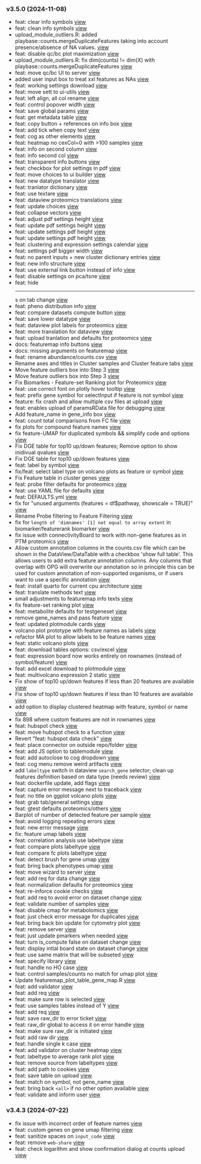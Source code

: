 ### v3.5.0 (2024-11-08)

-  feat: clear info symbols [view](https://github.com/bigomics/omicsplayground/commit/1bd4f7f33bda7fef9d7c93318fa30402e8e60de0)
-  feat: clean info symbols [view](https://github.com/bigomics/omicsplayground/commit/b20d19af3893896e236d9dbc1769e2585f4d85f1)
-  upload_module_outliers.R: added playbase::counts.mergeDuplicateFeatures taking into account presence/absence of NA values. [view](https://github.com/bigomics/omicsplayground/commit/c3e10a83255744423824f222b0d1fbed87d242a2)
-  feat: disable qc/bc plot maximization [view](https://github.com/bigomics/omicsplayground/commit/cf233e790af40ef723a62138eb0d9df89185b098)
-  upload_module_outliers.R: fix dim(counts) != dim(X) with playbase::counts.mergeDuplicateFeatures [view](https://github.com/bigomics/omicsplayground/commit/1a4bdd38a7ee4fa12da523513637b413625e6699)
-  feat: move qc/bc UI to server [view](https://github.com/bigomics/omicsplayground/commit/1d95bf75c66c5b80a12469efd976077aa823eb80)
-  added user input box to treat xxl features as NAs [view](https://github.com/bigomics/omicsplayground/commit/bd334a71b56498876c9e740d8e763d6b8328bf32)
-  feat: working settings download [view](https://github.com/bigomics/omicsplayground/commit/715589ad4b31d2df07387038ba0503065da22105)
-  feat: move sett to ui-utils [view](https://github.com/bigomics/omicsplayground/commit/4c4c1d743f64431c0851e9595f6e694624fb1f58)
-  feat: left align, all col rename [view](https://github.com/bigomics/omicsplayground/commit/f7bb39010dadb9acce45041f020d410d56dbb8c2)
-  feat: control popover width [view](https://github.com/bigomics/omicsplayground/commit/69d50d258a3b38d7b2aaa23bb0442d06fe3211b3)
-  feat: save global params [view](https://github.com/bigomics/omicsplayground/commit/195c90ad792bd1173f58ca01592061d9d548554f)
-  feat: get metadata table [view](https://github.com/bigomics/omicsplayground/commit/82da5a5dbdf5060319c86d5820101fe350885e04)
-  feat: copy button + references on info box [view](https://github.com/bigomics/omicsplayground/commit/5089a87a76b288f9f3dd08ceef717d1b6622511f)
-  feat: add tick when copy text [view](https://github.com/bigomics/omicsplayground/commit/2244ba3ca112e4deea64696d3dab692ae793dcf7)
-  feat: cog as other elements [view](https://github.com/bigomics/omicsplayground/commit/bbde16ca381a24e9bb08cdfa28ce9207199af5f6)
-  feat: heatmap no cexCol=0 with >100 samples [view](https://github.com/bigomics/omicsplayground/commit/141e6339d18b1cf797946087cfc3b91526c123ec)
-  feat: info on second column [view](https://github.com/bigomics/omicsplayground/commit/256bbccc750ae229bbb0fe700c6166fd943af43c)
-  feat: info second col [view](https://github.com/bigomics/omicsplayground/commit/247675afc0875e1467ba2af19f6e3f95c08d9738)
-  feat: transparent info buttons [view](https://github.com/bigomics/omicsplayground/commit/33b78f820dd17e2d60a851ac8b669a3cb18bb676)
-  feat: checkbox for plot settings in pdf [view](https://github.com/bigomics/omicsplayground/commit/021f22721579310ca6ca86507ce3b58fd1eb4119)
-  feat: move choices to ui builder [view](https://github.com/bigomics/omicsplayground/commit/5aa9a5339a6037f083b0f85bcc967e7cdec42cc2)
-  feat: new datatype translator [view](https://github.com/bigomics/omicsplayground/commit/0e9b8a229b095cd6bef63498409f0b1009696ee3)
-  feat: tranlator dictionary [view](https://github.com/bigomics/omicsplayground/commit/c270d0cb18b8e912f5db38f1f7319780276d3266)
-  feat: use textare [view](https://github.com/bigomics/omicsplayground/commit/ad4c3380be299816681674e5ae49f7388501a734)
-  feat: dataview proteomics translations [view](https://github.com/bigomics/omicsplayground/commit/ed22994bab479b36f787d0d72f91ebf9d1a7cb88)
-  feat: update choices [view](https://github.com/bigomics/omicsplayground/commit/029e95033375c5c28f4c08b8adfc745dda54e6c0)
-  feat: collapse vectors [view](https://github.com/bigomics/omicsplayground/commit/4178bf9f07387bac9584de4bfb44bc155b245f6b)
-  feat: adjust pdf settings height [view](https://github.com/bigomics/omicsplayground/commit/295bcba3e6b219da2711c06588c4d47e851e38c1)
-  feat: update pdf settings height [view](https://github.com/bigomics/omicsplayground/commit/17183e802692de44e7605c330be9826c7de8c4fa)
-  feat: update settings pdf height [view](https://github.com/bigomics/omicsplayground/commit/2f416706d001836c9ee38e72c19e6c7f133aeb06)
-  feat: update settings pdf height [view](https://github.com/bigomics/omicsplayground/commit/5b9e1ac8cdaa11f0189835b399238158c5a0dd93)
-  feat: clustering and expression settings calendar [view](https://github.com/bigomics/omicsplayground/commit/694aeafa6f630bbd121ab864f9623b94da323309)
-  feat: settings pdf bigger width [view](https://github.com/bigomics/omicsplayground/commit/72589dfd07a12b0443f539d59ac77ba60abcaf96)
-  feat: no parent inputs + new cluster dictionary entries [view](https://github.com/bigomics/omicsplayground/commit/97ced3caf3920be0e786e0ecc94835c2fefcb473)
-  feat: new info structure [view](https://github.com/bigomics/omicsplayground/commit/2767a8b6aa2ab9b631ef4838384953633a8bb551)
-  feat: use external link button instead of info [view](https://github.com/bigomics/omicsplayground/commit/9c776a1af60d32aedb2e40845edece84047c3280)
-  feat: disable settings on pca/tsne [view](https://github.com/bigomics/omicsplayground/commit/6198a51b198e312d9d90284de2721f9caf63ef27)
-  feat: hide <hr>s on tab change [view](https://github.com/bigomics/omicsplayground/commit/059b95f44f54aef43a24b580cde1b89e72fa28c2)
-  feat: pheno distribution info [view](https://github.com/bigomics/omicsplayground/commit/88675f34c671604bfc40a268444938e2da85180f)
-  feat: compare datasets compute button [view](https://github.com/bigomics/omicsplayground/commit/0c0ac3e1e42fcafb1277fcaa56b0d0fdd2cc8c3b)
-  feat: save lower datatype [view](https://github.com/bigomics/omicsplayground/commit/d883c12b6ceb8488171314dae1d260f6d40b8af3)
-  feat: dataview plot labels for proteomics [view](https://github.com/bigomics/omicsplayground/commit/659bef880112e73fcffd76e375ebe0f6551ca633)
-  feat: more translation for dataview [view](https://github.com/bigomics/omicsplayground/commit/8a8e3f7f3843fddf9b137b12a2337ada17b6c100)
-  feat: upload tranlation and defaults for proteomics [view](https://github.com/bigomics/omicsplayground/commit/438b628c68ed4ee9ba87f3ea9c90cd7be43126fc)
-  docs: featuremap info buttons [view](https://github.com/bigomics/omicsplayground/commit/1164059f248ff287063781511e631c170bb60d83)
-  docs: missing arguments on featuremap [view](https://github.com/bigomics/omicsplayground/commit/129b5e0a15d02e59875bfe4d31f2e2100a47a456)
-  feat: rename abundance/counts.csv [view](https://github.com/bigomics/omicsplayground/commit/01c567ac07f486535e5dd03144ada212cb1c6903)
-  Rename axes and titles in Cluster samples and Cluster feature tabs [view](https://github.com/bigomics/omicsplayground/commit/7a0369046bd0f2e2a59c21edf9637bdfe23fab3d)
-  Move feature outliers box into Step 3 [view](https://github.com/bigomics/omicsplayground/commit/3ff129f66fe12cd17f41727c73b7f51cef591ab0)
-  Move feature outliers box into Step 3 [view](https://github.com/bigomics/omicsplayground/commit/1a1d023605f2a5bdb0b0057727477eeae07c8d33)
-  Fix Biomarkes - Feature-set Ranking plot for Proteomics [view](https://github.com/bigomics/omicsplayground/commit/81959b8c1234fa7538bb96c9423aa74492ea80dc)
-  feat: use correct font on plotly hover tooltip [view](https://github.com/bigomics/omicsplayground/commit/0fc6d44f398496104f918bd543122c27a7f5c467)
-  feat: prefix gene symbol for selectInput if feature is not symbol [view](https://github.com/bigomics/omicsplayground/commit/753ce08c7c4e8420cf5933b62ee4556835ba6966)
-  feature: fix crash and allow multiple csv files at upload [view](https://github.com/bigomics/omicsplayground/commit/22b2357a5a6e0e2ec136c77ac2a7de72cf384425)
-  feat: enables upload of paramsRData file for debugging [view](https://github.com/bigomics/omicsplayground/commit/2023089e54812ab982535d8b41c4b823b6b78775)
-  Add feature_name in gene_info box [view](https://github.com/bigomics/omicsplayground/commit/62ec129212cf371cfa5a8ffb9929819b38253756)
-  feat: count total comparisons from FC file [view](https://github.com/bigomics/omicsplayground/commit/2efc8bf8f1fe222409b989b95f454f291bcd90dd)
-  fix plots for compound feature names [view](https://github.com/bigomics/omicsplayground/commit/6f801a7c60ff0946027e2f2d86f9bbd01c1656e0)
-  fix feature-UMAP for duplicated symbols && simplify code and options [view](https://github.com/bigomics/omicsplayground/commit/d261c2d189ebfe2829b0b9d64bd2f1ab69641db9)
-  Fix DGE table for top10 up/down features; Remove option to show inidivual qvalues [view](https://github.com/bigomics/omicsplayground/commit/7ec92bb9547e7e110f281b9c1ffd85c462a72dcf)
-  Fix DGE table for top10 up/down features [view](https://github.com/bigomics/omicsplayground/commit/9dcc15c51be27088a1318ffd23909c25dd51ec1e)
-  feat: label by symbol [view](https://github.com/bigomics/omicsplayground/commit/325d76cbb5ffff3b65b9f2d0d01f3a18f37ac9c4)
-  fix/feat: select label type on volcano plots as feature or symbol [view](https://github.com/bigomics/omicsplayground/commit/71e476ba72d85275dad0a01865552f301f46f9e3)
-  Fix Feature table in cluster genes [view](https://github.com/bigomics/omicsplayground/commit/3c063783a834aaf7608f0534b1a936976180df50)
-  feat: probe filter defaults for proteomics [view](https://github.com/bigomics/omicsplayground/commit/4f650180d901ff0d5275897106f60ece0a3309d4)
-  feat: use YAML file for defaults [view](https://github.com/bigomics/omicsplayground/commit/c32418250ce932358df11758feec6d304344089e)
-  feat: DEFAULTS.yml [view](https://github.com/bigomics/omicsplayground/commit/9ab5405ed4adf04f90a3711fe53de9a10d3ccd6d)
-  fix for "unused arguments (features = df$pathway, showscale = TRUE)" [view](https://github.com/bigomics/omicsplayground/commit/23a9406a0603b4550977b48a3a29004db3478638)
-  Rename Probe filtering to Feature Filtering [view](https://github.com/bigomics/omicsplayground/commit/b2ee400c93093799431867b5afdd4d9b3804aa9a)
-  fix for `length of 'dimnames' [1] not equal to array extent` in biomarker/featurerank biomarker [view](https://github.com/bigomics/omicsplayground/commit/deb3bba54e4f2d7449705116f57ec28a95d0a069)
-  fix issue with connectivityBoard to work with non-gene features as in PTM proteomics [view](https://github.com/bigomics/omicsplayground/commit/ef7716df738e1f9e29d236952d3b2a632dc9ed25)
-  Allow custom annotation columns in the counts.csv file which can be shown in the DataView/DataTable with a checkbox 'show full table'. This allows users to add extra feature annotation columns. Any columns that overlap with OPG will overwrite our annotation so in principle this can be used for custom annotation of non-supported organisms, or if users want to use a specific annotation [view](https://github.com/bigomics/omicsplayground/commit/dee5c148232ba8542bff6183ab242051d9964a24)
-  feat: install quarto for current cpu architecture [view](https://github.com/bigomics/omicsplayground/commit/990d84d8af93339eebb6387311a523736bf68dd2)
-  feat: translate methods text [view](https://github.com/bigomics/omicsplayground/commit/54244a7ef4c542e6078a3166a67d655881ed01aa)
-  small adjustments to featuremap info texts [view](https://github.com/bigomics/omicsplayground/commit/67cc8fa946e99247a5822ab97c97dd8115b370f6)
-  fix feature-set ranking plot [view](https://github.com/bigomics/omicsplayground/commit/4f528aaaeb1cd7031c791685e2627716c9185966)
-  feat: metabolite defaults for testgeneset [view](https://github.com/bigomics/omicsplayground/commit/61368d2256a68d6e5ca90c6d2d69e1c2ca81a16a)
-  remove gene_names and pass feature [view](https://github.com/bigomics/omicsplayground/commit/eed070c9890d7458391c6fc526a8334746feb6ec)
-  feat: updated plotmodule cards [view](https://github.com/bigomics/omicsplayground/commit/550933fcbde0c8d09f0bfc055ccb1e1c418dbd82)
-  volcano plot prototype with feature names as labels [view](https://github.com/bigomics/omicsplayground/commit/8572d55133fda9e895001575456c827142d8e919)
-  refactor MA plot to allow labels to be feature names [view](https://github.com/bigomics/omicsplayground/commit/fc0ac4eee3a7ea662b553abca8e3e55f93f45792)
-  feat: static volcano plots [view](https://github.com/bigomics/omicsplayground/commit/07b34fa7dd6e0703a4235687c0508b0a4a586f58)
-  feat: download tables options: csv/excel [view](https://github.com/bigomics/omicsplayground/commit/206477fe616a943e02d6dc3425126e8f3310ff4b)
-  feat: expression board now works entirely on rownames (instead of symbol/feature) [view](https://github.com/bigomics/omicsplayground/commit/79ca3e803e91f2db480e002f36e7babb1f6fdad5)
-  feat: add excel download to plotmodule [view](https://github.com/bigomics/omicsplayground/commit/09e2e8d214465af06b3c686cc1c72286b198d990)
-  feat: multivolcano expression 2 static [view](https://github.com/bigomics/omicsplayground/commit/3530141b59a152a570d4fc80074447970557ddfe)
-  Fix show of top10 up/down features if less than 20 features are available [view](https://github.com/bigomics/omicsplayground/commit/f1a7125df27cb564dbf47f1337d84c2cb6a524cf)
-  Fix show of top10 up/down features if less than 10 features are available [view](https://github.com/bigomics/omicsplayground/commit/a2365421e5105e0ea9f7b21a8eb62b2bc7e9282a)
-  add option to display clustered heatmap with feature, symbol or name [view](https://github.com/bigomics/omicsplayground/commit/1fa5aef4879c9aad0c040dfaf064da57f62e4a50)
-  fix 898 where custom features are not in rownames [view](https://github.com/bigomics/omicsplayground/commit/667c87878c11f6c9644ebb5da0a9add1cb17ae8b)
-  feat: hubspot check [view](https://github.com/bigomics/omicsplayground/commit/e2c7b77075e51e2c24abeb03e740d028dfe6e8d3)
-  feat: move hubspot check to a function [view](https://github.com/bigomics/omicsplayground/commit/0c774bf66a94c2767d710ed12c6c972209a973bc)
-  Revert "feat: hubspot data check" [view](https://github.com/bigomics/omicsplayground/commit/a0545ca45c15ff92db3238d1eea34580e4b5cc72)
-  feat: place connector on outside repo/folder [view](https://github.com/bigomics/omicsplayground/commit/f80d5352ecee41a34afe0687ae8ea024f117e640)
-  feat: add JS option to tablemodule [view](https://github.com/bigomics/omicsplayground/commit/4f7ab49e244c09ebc6500bb080231bbd1a5fc728)
-  feat: add autoclose to cog dropdown [view](https://github.com/bigomics/omicsplayground/commit/746726b6d3368e6cfea0c51eca291dd0f95fa96f)
-  feat: cog menu remove weird artifacts [view](https://github.com/bigomics/omicsplayground/commit/dc2cb658354c963e78559a037b2eb97189c88c2d)
-  add `labeltype` switch in dataview `search_gene` selector; clean up features definition based on data type (needs review) [view](https://github.com/bigomics/omicsplayground/commit/7d4f79c15ba5e76d5febd9d2f41fd9a8662b85aa)
-  feat: dockerfile update, add flags [view](https://github.com/bigomics/omicsplayground/commit/4adb5191db73bbe4516aba9075f39859daed291c)
-  feat: capture error message next to traceback [view](https://github.com/bigomics/omicsplayground/commit/fd548404900f6f43b230d1d36acb8a11feccfeff)
-  feat: no title on ggplot volcano plots [view](https://github.com/bigomics/omicsplayground/commit/883742a6ef9f849bbe2fd203c6eae790998d23f8)
-  feat: grab tab/general settings [view](https://github.com/bigomics/omicsplayground/commit/b5be0f3f0f65c6b14e4d3f3dfb248e0557afbda1)
-  feat: gtest defaults proteomics/others [view](https://github.com/bigomics/omicsplayground/commit/7609bef3e45943340eca7e53137b817257e98007)
-  Barplot of number of detected feature per sample [view](https://github.com/bigomics/omicsplayground/commit/02ee3dcae2c5bc5d185b0604025bfdbbf4b4f6c7)
-  feat: avoid logging repeating errors [view](https://github.com/bigomics/omicsplayground/commit/ef31d0c46c95784b76eeef4edb9db2baa0160dde)
-  feat: new error message [view](https://github.com/bigomics/omicsplayground/commit/b3718689d789671fba72e162db7e1b34cbcac14f)
-  fix: feature umap labels [view](https://github.com/bigomics/omicsplayground/commit/649203cfa170301712ab4ed7cebcdb207e5f0caa)
-  feat: correlation analysis use labeltype [view](https://github.com/bigomics/omicsplayground/commit/c53059b264f8541175d2655c4124d9167e8318d1)
-  feat: compare plots labeltype [view](https://github.com/bigomics/omicsplayground/commit/0e7663120e840d8131bc5be7419e4bf963caf1db)
-  feat: compare fc plots labeltype [view](https://github.com/bigomics/omicsplayground/commit/ff2419d9ae85684ada609f537257487974920b9a)
-  feat: detect brush for gene umap [view](https://github.com/bigomics/omicsplayground/commit/3e565ba15f3e80f11ba1f534157d39bca9753f66)
-  feat: bring back phenotypes umap [view](https://github.com/bigomics/omicsplayground/commit/5b04718262436971023d7f4f9c5424edce3e33d4)
-  feat: move wizard to server [view](https://github.com/bigomics/omicsplayground/commit/ba2c3911e5c48afbdd35d7314c9aff282e62120b)
-  feat: add req for data change [view](https://github.com/bigomics/omicsplayground/commit/555af82c891036105e750e4044e7eae81703cdfd)
-  feat: normalization defaults for proteomics [view](https://github.com/bigomics/omicsplayground/commit/f251bd07284647723056461f57817169f2efcfdc)
-  feat: re-inforce cookie checks [view](https://github.com/bigomics/omicsplayground/commit/c8153611953d31d6d5b52e56256971897044deb9)
-  feat: add req to avoid error on dataset change [view](https://github.com/bigomics/omicsplayground/commit/df6e020e5d2e96aacc3f6e3958eec5d7a582a22e)
-  feat: validate number of samples [view](https://github.com/bigomics/omicsplayground/commit/f153baf012fda67e02694bab8b6110d58743f30a)
-  feat: disable cmap for metabolomics [view](https://github.com/bigomics/omicsplayground/commit/22e80c8bff0cffd992618cb8e1b2c0d5945cfa23)
-  feat: just check error message for duplicates [view](https://github.com/bigomics/omicsplayground/commit/98f84bada190e44e4878a54194d113284f83ddb9)
-  feat: bring back bin update for cytometry plot [view](https://github.com/bigomics/omicsplayground/commit/087621458150812224198a2fc86b5bd6d432bfcb)
-  feat: remove server [view](https://github.com/bigomics/omicsplayground/commit/b30ee37788ae23b3a93731d3f99fe0e78fccdeb7)
-  feat: just update pmarkers when needed [view](https://github.com/bigomics/omicsplayground/commit/1a7362e5bbc4060bac680661a49b8f4e48fd63c6)
-  feat: turn is_compute false on dataset change [view](https://github.com/bigomics/omicsplayground/commit/1f3b4b7022797356750b3c4030cba3a86f236205)
-  feat: display intial board state on dataset change [view](https://github.com/bigomics/omicsplayground/commit/ba3b7088ff2d891784e3406d7d24ec67c4187657)
-  feat: use same matrix that will be subseted [view](https://github.com/bigomics/omicsplayground/commit/5140da9c3d01abfd536715a06e77ea7b1b680b51)
-  feat: specify library [view](https://github.com/bigomics/omicsplayground/commit/07d65e3ab5ee3d66bd03a8fb5853d6a63a814d47)
-  feat: handle no HO case [view](https://github.com/bigomics/omicsplayground/commit/a25bc552b75f933c53f716bb462e7a73e8f0cb7b)
-  feat: control samples/counts no match for umap plot [view](https://github.com/bigomics/omicsplayground/commit/b1cbbff450c43bc8b8d692d14c6e44043f10e2b7)
-  Update featuremap_plot_table_gene_map.R [view](https://github.com/bigomics/omicsplayground/commit/2c1e770ee62640e60f68c9099b663dab8475a6f6)
-  feat: add validator [view](https://github.com/bigomics/omicsplayground/commit/e91037fcd7056b8b6579fff2b2873e1a51b453f7)
-  feat: add req [view](https://github.com/bigomics/omicsplayground/commit/cb0c91cad3fe0e185f1ec78e76196b81f3a352a4)
-  feat: make sure row is selected [view](https://github.com/bigomics/omicsplayground/commit/cc523e033ac0fdec38c76c720eb9931d4a4faea9)
-  feat: use samples tables instead of Y [view](https://github.com/bigomics/omicsplayground/commit/5986a8531b1a061ccdc4e20167d027f1ddc628e9)
-  feat: add req [view](https://github.com/bigomics/omicsplayground/commit/a251c2081b6c7bd23bbef20f13568d93b0b526c7)
-  feat: save raw_dir to error ticket [view](https://github.com/bigomics/omicsplayground/commit/debdaa1f836c8cf071909240d5ee03e67b1ee662)
-  feat: raw_dir global to access it on error handle [view](https://github.com/bigomics/omicsplayground/commit/a223258feb2adaabf61e9b93661fe2898c993a59)
-  feat: make sure raw_dir is initiated [view](https://github.com/bigomics/omicsplayground/commit/8e6ed00c47c8c6bdf585f10757dd8c0d10aaf88f)
-  feat: add raw dir [view](https://github.com/bigomics/omicsplayground/commit/d93a54204fbc7d6306b677925af1109b8b0f909d)
-  feat: handle single k case [view](https://github.com/bigomics/omicsplayground/commit/92f93acedb08aa52c63ddc17996387b8f1fcca1b)
-  feat: add validator on cluster heatmap [view](https://github.com/bigomics/omicsplayground/commit/b476ebf7b2fab063835ff974c2fcb57e8ac1d230)
-  feat: labeltype to average rank plot [view](https://github.com/bigomics/omicsplayground/commit/41bb18ee433732bfd7aabd09e4bbcd129cc1ae13)
-  feat: remove source from labeltypes [view](https://github.com/bigomics/omicsplayground/commit/419fe3c606a449bb7bbf973e30d90c28c3728df3)
-  feat: add path to cookies [view](https://github.com/bigomics/omicsplayground/commit/2b9477c53cd5e293fb64c2aac33cc891c20a79c6)
-  feat: save table on upload [view](https://github.com/bigomics/omicsplayground/commit/2441b88bd5087a4daf18c179f057dffe98f89147)
-  feat: match on symbol, not gene_name [view](https://github.com/bigomics/omicsplayground/commit/a84a658631ba57fcf9787097e4e9d1091ea6f77d)
-  feat: bring back `<all>` if no other option available [view](https://github.com/bigomics/omicsplayground/commit/b7a9056cac61ee523e51ec93cd04494a796ee3c3)
-  feat: validate and inform user [view](https://github.com/bigomics/omicsplayground/commit/d47f5ce09eb94b2455ab6d264b4f7ee2b1f26cfa)


### v3.4.3 (2024-07-22)

-  fix issue with incorrect order of feature names [view](https://github.com/bigomics/omicsplayground/commit/9a1c122abda481d1712706a7884afccef89f6dae)
-  feat: custom genes on gene umap filtering [view](https://github.com/bigomics/omicsplayground/commit/bfa051ce41490460a3d1ced22ce757c06513dbdf)
-  feat: sanitize spaces on `input_code` [view](https://github.com/bigomics/omicsplayground/commit/a8ecbe49ea3156266ba2ba5ae46bf0522d703d95)
-  feat: remove `web-share` [view](https://github.com/bigomics/omicsplayground/commit/e8ed6aefb085000fafc1ee7e06b0ad7bc4489234)
-  feat: check logarithm and show confirmation dialog at counts upload [view](https://github.com/bigomics/omicsplayground/commit/5661a448e86994f27444210c1127e5390cba3415)


